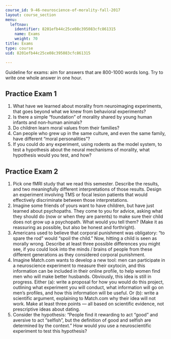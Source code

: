 ```yaml
---
course_id: 9-46-neuroscience-of-morality-fall-2017
layout: course_section
menu:
  leftnav:
    identifier: 8201efb44c25ce08c395083cfc861315
    name: Exams
    weight: 70
title: Exams
type: course
uid: 8201efb44c25ce08c395083cfc861315

---
```


Guideline for exams: aim for answers that are 800-1000 words long. Try to write one whole answer in one hour.

Practice Exam 1
---------------

1.  What have we learned about morality from neuroimaging experiments, that goes beyond what we knew from behavioral experiments?
2.  Is there a simple “foundation” of morality shared by young human infants and non-human animals?
3.  Do children learn moral values from their families?
4.  Can people who grew up in the same culture, and even the same family, have different “moral personalities”?
5.  If you could do any experiment, using rodents as the model system, to test a hypothesis about the neural mechanisms of morality, what hypothesis would you test, and how?

Practice Exam 2
---------------

1.  Pick one fMRI study that we read this semester. Describe the results, and two meaningfully different interpretations of those results. Design an experiment involving TMS or focal lesion patients that would effectively discriminate between those interpretations.
2.  Imagine some friends of yours want to have children, but have just learned about psychopaths. They come to you for advice, asking what they should do (now or when they are parents) to make sure their child does not grow up a psychopath. What would you tell them? (Make it as reassuring as possible, but also be honest and forthright).
3.  Americans used to believe that corporal punishment was obligatory: “to spare the rod” would “spoil the child.” Now, hitting a child is seen as morally wrong. Describe at least three possible differences you might see, if you could look into the minds / brains of people from these different generations as they considered corporal punishment.
4.  Imagine Match.com wants to develop a new tool: men can participate in a neuroscience experiment to measure their oxytocin, and this information can be included in their online profile, to help women find men who will make better husbands. Obviously, this idea is still in progress. Either (a): write a proposal for how you would do this project, outlining what experiment you will conduct, what information will go on men’s profiles, and how this information will be useful. Or (b): write a scientific argument, explaining to Match.com why their idea will not work. Make at least three points — all based on scientific evidence, not prescriptive ideas about dating.
5.  Consider the hypothesis: “People find it rewarding to act “good” and aversive to act “selfish”, but the definition of good and selfish are determined by the context.” How would you use a neuroscientific experiment to test this hypothesis?